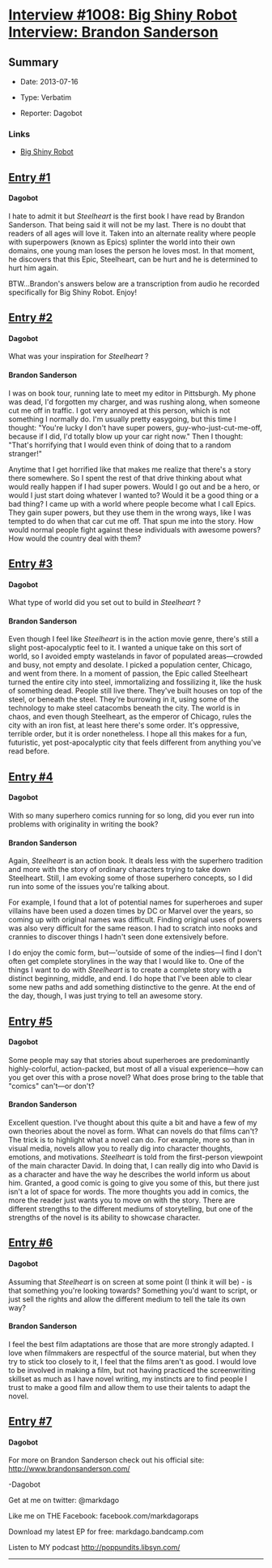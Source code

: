 # [Interview #1008: Big Shiny Robot Interview: Brandon Sanderson](https://www.theoryland.com/intvmain.php?i=1008)

## Summary

- Date: 2013-07-16

- Type: Verbatim

- Reporter: Dagobot

### Links

- [Big Shiny Robot](http://www.bigshinyrobot.com/reviews/archives/54338)


## [Entry #1](https://www.theoryland.com/intvmain.php?i=1008#1)

#### Dagobot

I hate to admit it but
*Steelheart*
is the first book I have read by Brandon Sanderson. That being said it will not be my last. There is no doubt that readers of all ages will love it. Taken into an alternate reality where people with superpowers (known as Epics) splinter the world into their own domains, one young man loses the person he loves most. In that moment, he discovers that this Epic, Steelheart, can be hurt and he is determined to hurt him again.

BTW...Brandon's answers below are a transcription from audio he recorded specifically for Big Shiny Robot. Enjoy!

## [Entry #2](https://www.theoryland.com/intvmain.php?i=1008#2)

#### Dagobot

What was your inspiration for
*Steelheart*
?

#### Brandon Sanderson

I was on book tour, running late to meet my editor in Pittsburgh. My phone was dead, I'd forgotten my charger, and was rushing along, when someone cut me off in traffic. I got very annoyed at this person, which is not something I normally do. I'm usually pretty easygoing, but this time I thought: "You're lucky I don't have super powers, guy-who-just-cut-me-off, because if I did, I'd totally blow up your car right now." Then I thought: "That's horrifying that I would even think of doing that to a random stranger!"

Anytime that I get horrified like that makes me realize that there's a story there somewhere. So I spent the rest of that drive thinking about what would really happen if I had super powers. Would I go out and be a hero, or would I just start doing whatever I wanted to? Would it be a good thing or a bad thing? I came up with a world where people become what I call Epics. They gain super powers, but they use them in the wrong ways, like I was tempted to do when that car cut me off. That spun me into the story. How would normal people fight against these individuals with awesome powers? How would the country deal with them?

## [Entry #3](https://www.theoryland.com/intvmain.php?i=1008#3)

#### Dagobot

What type of world did you set out to build in
*Steelheart*
?

#### Brandon Sanderson

Even though I feel like
*Steelheart*
is in the action movie genre, there's still a slight post-apocalyptic feel to it. I wanted a unique take on this sort of world, so I avoided empty wastelands in favor of populated areas—crowded and busy, not empty and desolate. I picked a population center, Chicago, and went from there. In a moment of passion, the Epic called Steelheart turned the entire city into steel, immortalizing and fossilizing it, like the husk of something dead. People still live there. They've built houses on top of the steel, or beneath the steel. They're burrowing in it, using some of the technology to make steel catacombs beneath the city. The world is in chaos, and even though Steelheart, as the emperor of Chicago, rules the city with an iron fist, at least here there's some order. It's oppressive, terrible order, but it is order nonetheless. I hope all this makes for a fun, futuristic, yet post-apocalyptic city that feels different from anything you've read before.

## [Entry #4](https://www.theoryland.com/intvmain.php?i=1008#4)

#### Dagobot

With so many superhero comics running for so long, did you ever run into problems with originality in writing the book?

#### Brandon Sanderson

Again,
*Steelheart*
is an action book. It deals less with the superhero tradition and more with the story of ordinary characters trying to take down Steelheart. Still, I am evoking some of those superhero concepts, so I did run into some of the issues you're talking about.

For example, I found that a lot of potential names for superheroes and super villains have been used a dozen times by DC or Marvel over the years, so coming up with original names was difficult. Finding original uses of powers was also very difficult for the same reason. I had to scratch into nooks and crannies to discover things I hadn't seen done extensively before.

I do enjoy the comic form, but—'outside of some of the indies—I find I don't often get complete storylines in the way that I would like to. One of the things I want to do with
*Steelheart*
is to create a complete story with a distinct beginning, middle, and end. I do hope that I've been able to clear some new paths and add something distinctive to the genre. At the end of the day, though, I was just trying to tell an awesome story.

## [Entry #5](https://www.theoryland.com/intvmain.php?i=1008#5)

#### Dagobot

Some people may say that stories about superheroes are predominantly highly-colorful, action-packed, but most of all a visual experience—how can you get over this with a prose novel? What does prose bring to the table that "comics" can't—or don't?

#### Brandon Sanderson

Excellent question. I've thought about this quite a bit and have a few of my own theories about the novel as form. What can novels do that films can't? The trick is to highlight what a novel can do. For example, more so than in visual media, novels allow you to really dig into character thoughts, emotions, and motivations.
*Steelheart*
is told from the first-person viewpoint of the main character David. In doing that, I can really dig into who David is as a character and have the way he describes the world inform us about him. Granted, a good comic is going to give you some of this, but there just isn't a lot of space for words. The more thoughts you add in comics, the more the reader just wants you to move on with the story. There are different strengths to the different mediums of storytelling, but one of the strengths of the novel is its ability to showcase character.

## [Entry #6](https://www.theoryland.com/intvmain.php?i=1008#6)

#### Dagobot

Assuming that
*Steelheart*
is on screen at some point (I think it will be) - is that something you're looking towards? Something you'd want to script, or just sell the rights and allow the different medium to tell the tale its own way?

#### Brandon Sanderson

I feel the best film adaptations are those that are more strongly adapted. I love when filmmakers are respectful of the source material, but when they try to stick too closely to it, I feel that the films aren't as good. I would love to be involved in making a film, but not having practiced the screenwriting skillset as much as I have novel writing, my instincts are to find people I trust to make a good film and allow them to use their talents to adapt the novel.

## [Entry #7](https://www.theoryland.com/intvmain.php?i=1008#7)

#### Dagobot

For more on Brandon Sanderson check out his official site:
<http://www.brandonsanderson.com/>

-Dagobot

Get at me on twitter: @markdago
  
Like me on THE Facebook: facebook.com/markdagoraps
  
Download my latest EP for free: markdago.bandcamp.com
  
Listen to MY podcast http://poppundits.libsyn.com/


---

